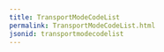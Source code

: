 ```yaml
---
title: TransportModeCodeList
permalink: TransportModeCodeList.html
jsonid: transportmodecodelist
---
```

